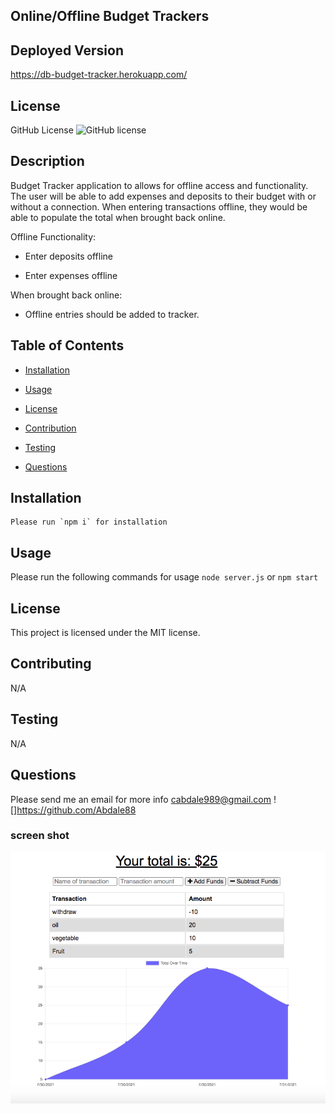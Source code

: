 
## Online/Offline Budget Trackers

## Deployed Version
https://db-budget-tracker.herokuapp.com/

## License
   GitHub License ![GitHub license](https://img.shields.io/badge/license-MIT-coral.svg)
   
## Description
 Budget Tracker application to allows for offline access and functionality. The user will be able to add expenses and deposits to their budget with or without a connection. When entering transactions offline, they would be able to populate the total when brought back online. 

 Offline Functionality:

  * Enter deposits offline

  * Enter expenses offline

When brought back online:

  * Offline entries should be added to tracker.  
   
   ## Table of Contents

   * [Installation](#installation)

   * [Usage](#usage)

   * [License](#license)

   * [Contribution](#contributing)

   * [Testing](#testing)

   * [Questions](#questions)

## Installation
    Please run `npm i` for installation

## Usage
   Please run the following commands for usage `node server.js` or `npm start`

## License
This project is licensed under the MIT license.
 
 

## Contributing
 N/A

## Testing
 N/A


## Questions
Please send me an email for more info
cabdale989@gmail.com
![]https://github.com/Abdale88

### screen shot
![](./public/images/img.png)
    